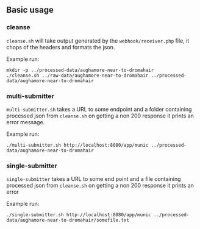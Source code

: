 ## Basic usage

### cleanse

`cleanse.sh` will take output generated by the `webhook/receiver.php` file, it chops of the headers and formats the json.

Example run:

```
mkdir -p ../processed-data/aughamore-near-to-dromahair 
./cleanse.sh ../raw-data/aughamore-near-to-dromahair ../processed-data/aughamore-near-to-dromahair
```

### multi-submitter

`multi-submitter.sh` takes a URL to some endpoint and a folder containing processed json from `cleanse.sh` on getting a non 200 response it prints an error message.

Example run: 

```
./multi-submitter.sh http://localhost:8080/app/munic ../processed-data/aughamore-near-to-dromahair
```

### single-submitter

`single-submitter` takes a URL to some end point and a file containing processed json from `cleanse.sh` on getting a non 200 response it prints an error

Example run:

```
./single-submitter.sh http://localhost:8080/app/munic ../processed-data/aughamore-near-to-dromahair/somefile.txt
```
